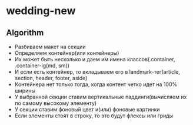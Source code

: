 # wedding-new

## Algorithm

- Разбиваем макет на секции
- Определяем контейнер(или контейнеры)
- Их может быть несколько и даем им имена классов(.container, .container-lg(md, sm))
- И если есть контейнер, то вкладываем его в landmark-тег(article, section, header, footer, aside)
- Контейнера нет только тогда, когда контент четко идет на 100% ширины
- У выбранной секции ставим вертикальные паддинги(вычисляем их по самому высокому элементу)
- У секции ставим фоновый цвет и(или) фоновые картинки
- Если элементы стоят в строку, то это будут флексы или гриды